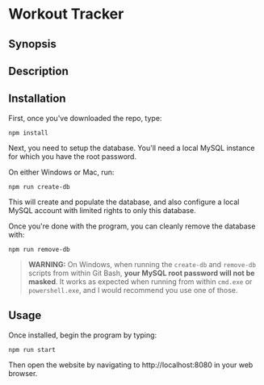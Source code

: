 # Workout Tracker

## Synopsis

## Description

## Installation

First, once you've downloaded the repo, type:

```
npm install
```

Next, you need to setup the database. You'll need a local MySQL instance for which you have the root password.

On either Windows or Mac, run:

```
npm run create-db
```

This will create and populate the database, and also configure a local MySQL account with limited rights to only this database.

Once you're done with the program, you can cleanly remove the database with:

```
npm run remove-db
```

> **WARNING:** On Windows, when running the `create-db` and `remove-db` scripts from within Git Bash, **your MySQL root password will not be masked**. It works as expected when running from within `cmd.exe` or `powershell.exe`, and I would recommend you use one of those.

## Usage
Once installed, begin the program by typing:

```
npm run start
```

Then open the website by navigating to http://localhost:8080 in your web browser.

